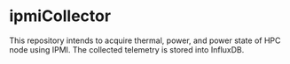 # ipmiCollector
This repository intends to acquire thermal, power, and power state of HPC node using IPMI. The collected telemetry is stored into InfluxDB.
